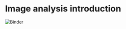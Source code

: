 # Image analysis introduction

[![Binder](https://mybinder.org/badge_logo.svg)](https://mybinder.org/v2/gh/nfahlgren/image-analysis-intro/main)


